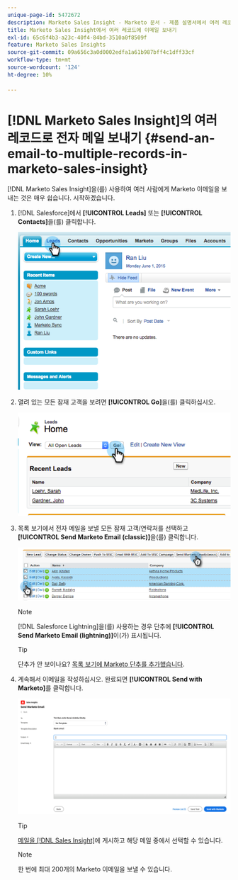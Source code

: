 ```yaml
---
unique-page-id: 5472672
description: Marketo Sales Insight - Marketo 문서 - 제품 설명서에서 여러 레코드에 이메일 보내기
title: Marketo Sales Insight에서 여러 레코드에 이메일 보내기
exl-id: 65c6f4b3-a23c-40f4-84bd-3510a0f8509f
feature: Marketo Sales Insights
source-git-commit: 09a656c3a0d0002edfa1a61b987bff4c1dff33cf
workflow-type: tm+mt
source-wordcount: '124'
ht-degree: 10%

---
```


# [!DNL Marketo Sales Insight]의 여러 레코드로 전자 메일 보내기 {#send-an-email-to-multiple-records-in-marketo-sales-insight}

[!DNL Marketo Sales Insight]을(를) 사용하여 여러 사람에게 Marketo 이메일을 보내는 것은 매우 쉽습니다. 시작하겠습니다.

1. [!DNL Salesforce]에서 **[!UICONTROL Leads]** 또는 **[!UICONTROL Contacts]**&#x200B;을(를) 클릭합니다.

   ![](assets/send-an-email-to-multiple-records-in-marketo-sales-insight-1.png)

1. 열려 있는 모든 잠재 고객을 보려면 **[!UICONTROL Go]**&#x200B;을(를) 클릭하십시오.

   ![](assets/send-an-email-to-multiple-records-in-marketo-sales-insight-2.png)

1. 목록 보기에서 전자 메일을 보낼 모든 잠재 고객/연락처를 선택하고 **[!UICONTROL Send Marketo Email (classic)]**&#x200B;을(를) 클릭합니다.

   ![](assets/send-an-email-to-multiple-records-in-marketo-sales-insight-3.png)

   >[!NOTE]
   >
   >[!DNL Salesforce Lightning]을(를) 사용하는 경우 단추에 **[!UICONTROL Send Marketo Email (lightning)]**&#x200B;이(가) 표시됩니다.

   >[!TIP]
   >
   >단추가 안 보이나요? [목록 보기에 Marketo 단추를 추가했습니다](/help/marketo/product-docs/marketo-sales-insight/msi-for-salesforce/configuration/add-bulk-action-buttons-to-salesforce-classic.md).

1. 계속해서 이메일을 작성하십시오. 완료되면 **[!UICONTROL Send with Marketo]**&#x200B;를 클릭합니다.

   ![](assets/send-an-email-to-multiple-records-in-marketo-sales-insight-4.png)

   >[!TIP]
   >
   >[메일을  [!DNL Sales Insight]](/help/marketo/product-docs/marketo-sales-insight/msi-for-salesforce/features/actions-in-the-msi-panel/send-marketo-email/publish-an-email-to-sales-insight.md)에 게시하고 해당 메일 중에서 선택할 수 있습니다.

   >[!NOTE]
   >
   >한 번에 최대 200개의 Marketo 이메일을 보낼 수 있습니다.

